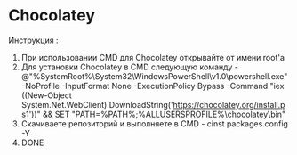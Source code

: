 # Chocolatey
Инструкция :
1. При использовании CMD для Chocolatey открывайте от имени root'а 
2. Для установки Chocolatey в CMD следующую команду - @"%SystemRoot%\System32\WindowsPowerShell\v1.0\powershell.exe" -NoProfile -InputFormat None -ExecutionPolicy Bypass -Command "iex ((New-Object System.Net.WebClient).DownloadString('https://chocolatey.org/install.ps1'))" && SET "PATH=%PATH%;%ALLUSERSPROFILE%\chocolatey\bin"
3. Скачиваете репозиторий и выполняете в CMD - cinst packages.config -Y
4. DONE 
